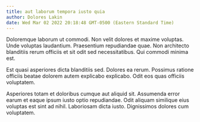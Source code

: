```yaml
---
title: aut laborum tempora iusto quia
author: Dolores Lakin
date: Wed Mar 02 2022 20:18:48 GMT-0500 (Eastern Standard Time)
---
```

Doloremque laborum ut commodi. Non velit dolores et maxime voluptas. Unde voluptas laudantium. Praesentium repudiandae quae. Non architecto blanditiis rerum officiis et sit odit sed necessitatibus. Qui commodi minima est.

 Est quasi asperiores dicta blanditiis sed. Dolores ea rerum. Possimus ratione officiis beatae dolorem autem explicabo explicabo. Odit eos quas officiis voluptatem.

 Asperiores totam et doloribus cumque aut aliquid sit. Assumenda error earum et eaque ipsum iusto optio repudiandae. Odit aliquam similique eius voluptas est sint ad nihil. Laboriosam dicta iusto. Dignissimos dolores cum voluptatem.